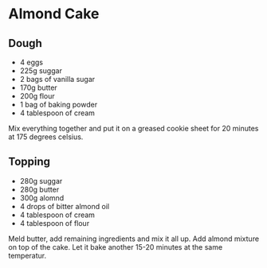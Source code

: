 # Almond Cake


## Dough

- 4 eggs
- 225g suggar
- 2 bags of vanilla sugar
- 170g butter
- 200g flour
- 1 bag of baking powder
- 4 tablespoon of cream

Mix everything together and put it on a greased cookie sheet for 20 minutes at 175 degrees celsius.


## Topping

- 280g suggar
- 280g butter
- 300g alomnd
- 4 drops of bitter almond oil
- 4 tablespoon of cream
- 4 tablespoon of flour

Meld butter, add remaining ingredients and mix it all up. Add almond mixture on top of the cake.
Let it bake another 15-20 minutes at the same temperatur.

